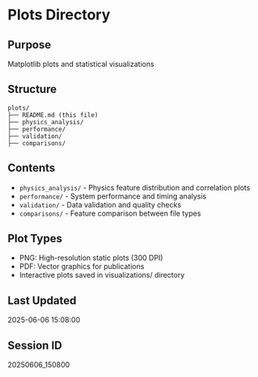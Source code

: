 # Plots Directory

## Purpose
Matplotlib plots and statistical visualizations

## Structure
```
plots/
├── README.md (this file)
├── physics_analysis/
├── performance/
├── validation/
├── comparisons/
```

## Contents
- `physics_analysis/` - Physics feature distribution and correlation plots
- `performance/` - System performance and timing analysis
- `validation/` - Data validation and quality checks
- `comparisons/` - Feature comparison between file types

## Plot Types
- PNG: High-resolution static plots (300 DPI)
- PDF: Vector graphics for publications
- Interactive plots saved in visualizations/ directory

## Last Updated
2025-06-06 15:08:00

## Session ID
20250606_150800
